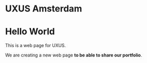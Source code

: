 # UXUS Amsterdam

<!DOCTYPE html>
<html>
  <head>
    <title>Hello World</title>
  </head>
  <body>
    <h1>Hello World</h1>
    <p>This is a web page for UXUS.</p>
  </body>
</html>

<p class="intro">We are creating a new web page <strong>to be able to share our portfolio</strong>.</p>

<p
{
  background: #aaa;
  color: #f60;
  font-size: 18px;
  padding: 6px;
}
</p>

